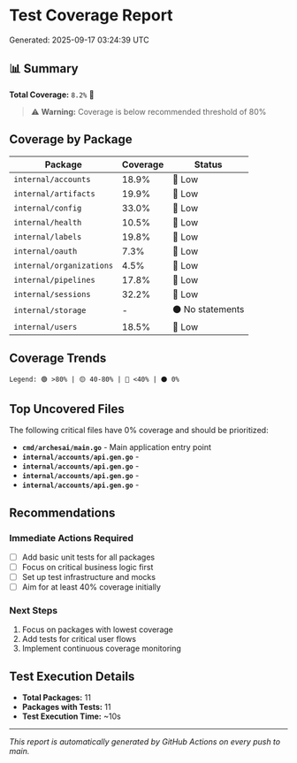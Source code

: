 # Test Coverage Report

Generated: 2025-09-17 03:24:39 UTC

## 📊 Summary

**Total Coverage:** `8.2%` 🔴

> ⚠️ **Warning:** Coverage is below recommended threshold of 80%

## Coverage by Package

| Package                  | Coverage | Status           |
| ------------------------ | -------- | ---------------- |
| `internal/accounts`      | 18.9%    | 🔴 Low           |
| `internal/artifacts`     | 19.9%    | 🔴 Low           |
| `internal/config`        | 33.0%    | 🔴 Low           |
| `internal/health`        | 10.5%    | 🔴 Low           |
| `internal/labels`        | 19.8%    | 🔴 Low           |
| `internal/oauth`         | 7.3%     | 🔴 Low           |
| `internal/organizations` | 4.5%     | 🔴 Low           |
| `internal/pipelines`     | 17.8%    | 🔴 Low           |
| `internal/sessions`      | 32.2%    | 🔴 Low           |
| `internal/storage`       | -        | ⚫ No statements |
| `internal/users`         | 18.5%    | 🔴 Low           |

## Coverage Trends

```text
Legend: 🟢 >80% | 🟡 40-80% | 🔴 <40% | ⚫ 0%
```

## Top Uncovered Files

The following critical files have 0% coverage and should be prioritized:

- **`cmd/archesai/main.go`** - Main application entry point
- **`internal/accounts/api.gen.go`** -
- **`internal/accounts/api.gen.go`** -
- **`internal/accounts/api.gen.go`** -
- **`internal/accounts/api.gen.go`** -

## Recommendations

### Immediate Actions Required

- [ ] Add basic unit tests for all packages
- [ ] Focus on critical business logic first
- [ ] Set up test infrastructure and mocks
- [ ] Aim for at least 40% coverage initially

### Next Steps

1. Focus on packages with lowest coverage
2. Add tests for critical user flows
3. Implement continuous coverage monitoring

## Test Execution Details

- **Total Packages:** 11
- **Packages with Tests:** 11
- **Test Execution Time:** ~10s

---

_This report is automatically generated by GitHub Actions on every push to main._
